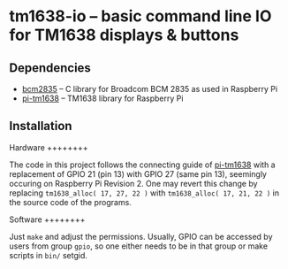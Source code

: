 tm1638-io – basic command line IO for TM1638 displays & buttons
===============================================================

Dependencies
------------

* [bcm2835](http://www.airspayce.com/mikem/bcm2835/) – C library for
    Broadcom BCM 2835 as used in Raspberry Pi
* [pi-tm1638](http://www.mjoldfield.com/atelier/2012/08/pi-tm1638.html) –
    TM1638 library for Raspberry Pi

Installation
------------

Hardware
++++++++

The code in this project follows the connecting guide of
[pi-tm1638](http://www.mjoldfield.com/atelier/2012/08/pi-tm1638.html) with
a replacement of GPIO 21 (pin 13) with GPIO 27 (same pin 13), seemingly
occuring on Raspberry Pi Revision 2. One may revert this change by
replacing ``tm1638_alloc( 17, 27, 22 )`` with
``tm1638_alloc( 17, 21, 22 )`` in the source code of the programs.

Software
++++++++

Just ``make`` and adjust the permissions. Usually, GPIO can be accessed
by users from group ``gpio``, so one either needs to be in that group or
make scripts in ``bin/`` setgid.
